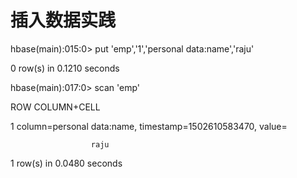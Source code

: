 # 插入数据实践

hbase\(main\):015:0&gt;        put 'emp','1','personal data:name','raju'

0 row\(s\) in 0.1210 seconds

hbase\(main\):017:0&gt; scan 'emp'

ROW                   COLUMN+CELL

 1                    column=personal data:name, timestamp=1502610583470, value=

                      raju

1 row\(s\) in 0.0480 seconds








